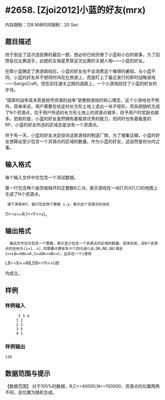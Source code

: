 # #2658. [Zjoi2012]小蓝的好友(mrx)

内存限制：128 MiB时间限制：20 Sec

## 题目描述

终于到达了这次选拔赛的最后一题，想必你已经厌倦了小蓝和小白的故事，为了回馈各位比赛选手，此题的主角是贯穿这次比赛的关键人物&mdash;&mdash;小蓝的好友。

在帮小蓝确定了旅游路线后，小蓝的好友也不会浪费这个难得的暑假。与小蓝不同，小蓝的好友并不想将时间花在旅游上，而是盯上了最近发行的即时战略游戏&mdash;&mdash;SangoCraft。但在前往通关之路的道路上，一个小游戏挡住了小蓝的好友的步伐。

&ldquo;国家的战争其本质是抢夺资源的战争&rdquo;是整款游戏的核心理念，这个小游戏也不例外。简单来说，用户需要在给定的长方形土地上选出一块子矩形，而系统随机生成了N个资源点，位于用户所选的长方形土地上的资源点越多，给予用户的奖励也越多。悲剧的是，小蓝的好友虽然拥有着极其优秀的能力，但同时也有着极差的RP，小蓝的好友所选的区域总是没有一个资源点。

终于有一天，小蓝的好友决定投诉这款游戏的制造厂商，为了搜集证据，小蓝的好友想算出至少包含一个资源点的区域的数量。作为小蓝的好友，这自然是你分内之事。

 

## 输入格式

 每个输入文件中仅包含一个测试数据。

第一行包含两个由空格隔开的正整数R,C,N，表示游戏在一块[1,R]X[1,C]的地图上生成了N个资源点。

     接下来有N行，每行包含两个整数 x,y，表示这个资源点的坐标

(1<=x<=R,1<=Y<=c)。

## 输出格式

      输出文件应仅包含一个整数，表示至少包含一个资源点的区域的数量。具体的说，设N个资源点的坐标为(i=1..n),你需要计算有多少个四元组(LB,DB,RB,UB)满足1<=LB<=RB<=R,1<=DB<=UB<=C，且存在一个i使得

LB<=Xi<=RB,DB<=Yi<=UB

均成立。

## 样例

### 样例输入

    
          5 5 4
         1 2
         2 3
         3 5
         4 1
    
    

### 样例输出

    
    139
    
    

## 数据范围与提示

【数据范围】
对于100%的数据，R,C<=40000,N<=100000，资源点的位置两两不同，且位置为随机生成。
